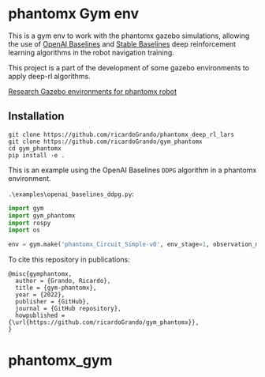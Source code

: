 # phantomx Gym env

This is a gym env to work with the phantomx gazebo simulations, allowing the use of [OpenAI Baselines](https://github.com/openai/baselines) and [Stable Baselines](https://github.com/hill-a/stable-baselines) deep reinforcement learning algorithms in the robot navigation training.

This project is a part of the development of some gazebo environments to apply deep-rl algorithms.

[Research Gazebo environments for phantomx robot](https://github.com/ricardoGrando/phantomx_deep_rl_lars)

## Installation

```
git clone https://github.com/ricardoGrando/phantomx_deep_rl_lars
git clone https://github.com/ricardoGrando/gym_phantomx
cd gym_phantomx
pip install -e .
```

This is an example using the OpenAI Baselines `DDPG` algorithm in a phantomx environment.

`.\examples\openai_baselines_ddpg.py`:

```python
import gym
import gym_phantomx
import rospy
import os

env = gym.make('phantomx_Circuit_Simple-v0', env_stage=1, observation_mode=0, continuous=True, goal_list=None)

```


To cite this repository in publications:

    @misc{gymphantomx,
      author = {Grando, Ricardo},
      title = {gym-phantomx},
      year = {2022},
      publisher = {GitHub},
      journal = {GitHub repository},
      howpublished = {\url{https://github.com/ricardoGrando/gym_phantomx}},
    }
# phantomx_gym
